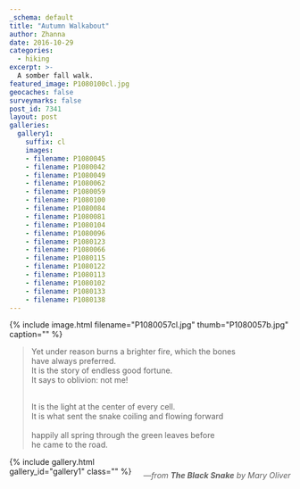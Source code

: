 ```yaml
---
_schema: default
title: "Autumn Walkabout"
author: Zhanna
date: 2016-10-29
categories:
  - hiking
excerpt: >-
  A somber fall walk.
featured_image: P1080100cl.jpg
geocaches: false
surveymarks: false
post_id: 7341
layout: post                      
galleries:
  gallery1:
    suffix: cl
    images:
    - filename: P1080045
    - filename: P1080042
    - filename: P1080049
    - filename: P1080062
    - filename: P1080059
    - filename: P1080100
    - filename: P1080084
    - filename: P1080081
    - filename: P1080104
    - filename: P1080096
    - filename: P1080123
    - filename: P1080066
    - filename: P1080115
    - filename: P1080122
    - filename: P1080113
    - filename: P1080102
    - filename: P1080133
    - filename: P1080138
---
```


{% include image.html filename="P1080057cl.jpg" thumb="P1080057b.jpg" caption="" %}

<blockquote>Yet under reason burns a brighter fire, which the bones<br>
have always preferred.<br>
It is the story of endless good fortune.<br>
It says to oblivion: not me!<br><br>


It is the light at the center of every cell.<br>
It is what sent the snake coiling and flowing forward<br>  
happily all spring through the green leaves before<br> 
he came to the road.

<span style="float: right; margin-bottom: 1.5rem; margin-top: 1.5rem;">—<em>from <strong>The Black Snake</strong> by Mary Oliver</em></span>
</blockquote>

{% include gallery.html gallery_id="gallery1" class="" %}
